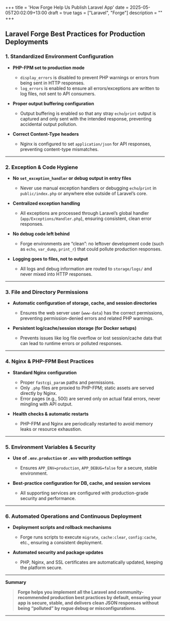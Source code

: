 +++
title = 'How Forge Help Us Publish Laravel App'
date = 2025-05-05T20:02:09+13:00
draft = true
tags = ["Laravel", "Forge"]
description = ""
+++


## Laravel Forge Best Practices for Production Deployments


### 1. **Standardized Environment Configuration**

* **PHP-FPM set to production mode**

  * `display_errors` is disabled to prevent PHP warnings or errors from being sent in HTTP responses.
  * `log_errors` is enabled to ensure all errors/exceptions are written to log files, not sent to API consumers.
* **Proper output buffering configuration**

  * Output buffering is enabled so that any stray `echo`/`print` output is captured and only sent with the intended response, preventing accidental output pollution.
* **Correct Content-Type headers**

  * Nginx is configured to set `application/json` for API responses, preventing content-type mismatches.

---

### 2. **Exception & Code Hygiene**

* **No `set_exception_handler` or debug output in entry files**

  * Never use manual exception handlers or debugging `echo`/`print` in `public/index.php` or anywhere else outside of Laravel’s core.
* **Centralized exception handling**

  * All exceptions are processed through Laravel’s global handler (`app/Exceptions/Handler.php`), ensuring consistent, clean error responses.
* **No debug code left behind**

  * Forge environments are “clean”: no leftover development code (such as `echo`, `var_dump`, `print_r`) that could pollute production responses.
* **Logging goes to files, not to output**

  * All logs and debug information are routed to `storage/logs/` and never mixed into HTTP responses.

---

### 3. **File and Directory Permissions**

* **Automatic configuration of storage, cache, and session directories**

  * Ensures the web server user (`www-data`) has the correct permissions, preventing permission-denied errors and related PHP warnings.
* **Persistent log/cache/session storage (for Docker setups)**

  * Prevents issues like log file overflow or lost session/cache data that can lead to runtime errors or polluted responses.

---

### 4. **Nginx & PHP-FPM Best Practices**

* **Standard Nginx configuration**

  * Proper `fastcgi_param` paths and permissions.
  * Only `.php` files are proxied to PHP-FPM; static assets are served directly by Nginx.
  * Error pages (e.g., 500) are served only on actual fatal errors, never mingling with API output.
* **Health checks & automatic restarts**

  * PHP-FPM and Nginx are periodically restarted to avoid memory leaks or resource exhaustion.

---

### 5. **Environment Variables & Security**

* **Use of `.env.production` or `.env` with production settings**

  * Ensures `APP_ENV=production`, `APP_DEBUG=false` for a secure, stable environment.
* **Best-practice configuration for DB, cache, and session services**

  * All supporting services are configured with production-grade security and performance.

---

### 6. **Automated Operations and Continuous Deployment**

* **Deployment scripts and rollback mechanisms**

  * Forge runs scripts to execute `migrate`, `cache:clear`, `config:cache`, etc., ensuring a consistent deployment.
* **Automated security and package updates**

  * PHP, Nginx, and SSL certificates are automatically updated, keeping the platform secure.

---

**Summary**

> **Forge helps you implement all the Laravel and community-recommended production best practices by default, ensuring your app is secure, stable, and delivers clean JSON responses without being “polluted” by rogue debug or misconfigurations.**

---

